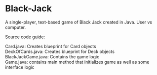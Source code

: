 # Black-Jack

A single-player, text-based game of Black Jack created in Java. User vs computer. 

Source code guide:

Card.java: Creates blueprint for Card objects  
DeckOfCards.java: Creates blueprint for Deck objects  
BlackJackGame.java: Contains the game logic  
Game.java: contains main method that initializes game as well as some interface logic 
